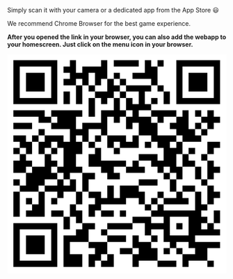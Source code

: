 Simply scan it with your camera or a dedicated app from the App Store :smiley:

We recommend Chrome Browser for the best game experience.

**After you opened the link in your browser, you can also add the webapp to your homescreen. Just click on the menu icon in your browser.**

![QR-Code](uploads/qr-code.png)